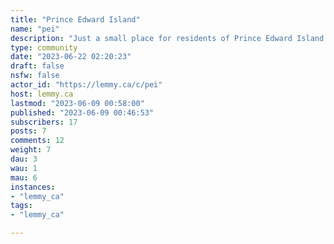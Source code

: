 ```yaml
---
title: "Prince Edward Island" 
name: "pei"
description: "Just a small place for residents of Prince Edward Island to talk about the news and issues facing our province, share photos, suggest places to eat and anything else PEI related you'd like to post"
type: community
date: "2023-06-22 02:20:23"
draft: false
nsfw: false
actor_id: "https://lemmy.ca/c/pei"
host: lemmy.ca
lastmod: "2023-06-09 00:58:00"
published: "2023-06-09 00:46:53"
subscribers: 17
posts: 7
comments: 12
weight: 7
dau: 3
wau: 1
mau: 6
instances:
- "lemmy_ca"
tags: 
- "lemmy_ca"

---
```


